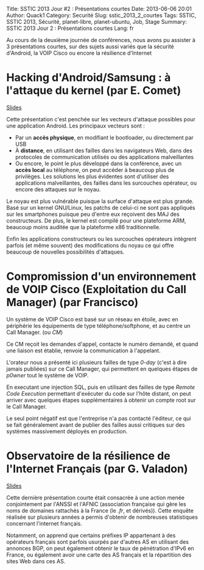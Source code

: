 Title: SSTIC 2013 Jour #2 : Présentations courtes
Date: 2013-06-06 20:01
Author: Quack1
Category: Securité
Slug: sstic_2013_2_courtes
Tags: SSTIC, SSTIC 2013, Sécurité, planet-libre, planet-ubuntu, Job, Stage
Summary:  SSTIC 2013 Jour 2 : Présentations courtes
Lang: fr

Au cours de la deuxième journée de conférences, nous avons pu assister à 3 présentations courtes, sur des sujets aussi variés que la sécurité d'Android, la VOIP Cisco ou encore la résilience d'Internet

# Hacking d'Android/Samsung : à l'attaque du kernel (par E. Comet)

[Slides](https://www.sstic.org/media/SSTIC2013/SSTIC-actes/vuln_android_samsung/SSTIC2013-Slides-vuln_android_samsung-comet.pdf)

Cette présentation c'est penchée sur les vecteurs d'attaque possibles pour une application Android. Les principaux vecteurs sont : 

- Par un **accès physique**, en modifiant le bootloader, ou directement par USB
- À **distance**, en utilisant des failles dans les navigateurs Web, dans des protocoles de communication utilisés ou des applications malveillantes
- Ou encore, le point le plus développé dans la conférence, avec un **accès local** au téléphone, on peut accéder à beaucoup plus de privilèges. Les solutions les plus évidentes sont d'utiliser des applications malveillantes, des failles dans les surcouches opérateur, ou encore des attaques sur le noyau.

Le noyau est plus vulnérable puisque la surface d'attaque est plus grande. Basé sur un kernel GNU/Linux, les patchs de celui-ci ne sont pas appliqués sur les smartphones puisque peu d'entre eux reçoivent des MAJ des constructeurs. De plus, le kernel est compilé pour une plateforme ARM, beaucoup moins auditée que la plateforme x86 traditionnelle.

Enfin les applications constructeurs ou les surcouches opérateurs intègrent parfois (et même souvent) des modifications du noyau ce qui offre beaucoup de nouvelles possibilités d'attaques.

# Compromission d'un environnement de VOIP Cisco (Exploitation du Call Manager) (par Francisco)

Un système de VOIP Cisco est basé sur un réseau en étoile, avec en périphérie les équipements de type téléphone/softphone, et au centre un Call Manager. (ou _CM_)

Ce CM reçoit les demandes d'appel, contacte le numéro demandé, et quand une liaison est établie, renvoie la communication à l'appelant. 

L'orateur nous a présenté ici plusieurs failles de type _0-day_ (c'est à dire jamais publiées) sur ce Call Manager, qui permettent en quelques étapes de _p0wner_ tout le système de VOIP.

En executant une injection SQL, puis en utilisant des failles de type _Remote Code Execution_ permettant d'exécuter du code sur l'hôte distant, on peut arriver avec quelques étapes supplémentaires à obtenir un compte root sur le Call Manager.

Le seul point négatif est que l'entreprise n'a pas contacté l'éditeur, ce qui se fait généralement avant de publier des failles aussi critiques sur des systèmes massivement déployés en production.

# Observatoire de la résilience de l'Internet Français (par G. Valadon)

[Slides](https://www.sstic.org/media/SSTIC2013/SSTIC-actes/2013_short_valadon/SSTIC2013-Slides-2013_short_valadon-valadon.pdf)

Cette dernière présentation courte était consacrée à une action menée conjointement par l'ANSSI et l'AFNIC (association française qui gère les noms de domaines rattachés à la France (le _.fr_, et dérivés)). Cette enquête réalisée sur plusieurs années a permis d'obtenir de nombreuses statistiques concernant l'internet français.

Notamment, on apprend que certains préfixes IP appartenant à des opérateurs français sont parfois usurpés par d'autres AS en utilisant des annonces BGP, on peut également obtenir le taux de pénétration d'IPv6 en France, ou également avoir une carte des AS français et la répartition des sites Web dans ces AS.